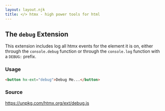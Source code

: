 ```yaml
---
layout: layout.njk
title: </> htmx - high power tools for html
---
```


## The `debug` Extension

This extension includes log all htmx events for the element it is on, either through the `console.debug` function
or through the `console.log` function with a `DEBUG:` prefix.

### Usage

```html
<button hx-ext="debug">Debug Me...</button>
```

### Source

<https://unpkg.com/htmx.org/ext/debug.js>
